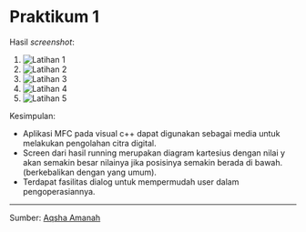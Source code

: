 # Praktikum 1

Hasil _screenshot_:
1.  ![Latihan 1](http://1.bp.blogspot.com/_zoaE1vAiPmY/Sf2QFaiIeUI/AAAAAAAAAA8/HflVq6vrnV4/s320/2.bmp)
2.  ![Latihan 2](http://4.bp.blogspot.com/_zoaE1vAiPmY/Sf2QXB1AqII/AAAAAAAAABE/0SOzRF8K2Wo/s320/3.bmp)
3.  ![Latihan 3](http://3.bp.blogspot.com/_zoaE1vAiPmY/Sf2Qxy1ohNI/AAAAAAAAABM/FeBPNG3RmMw/s320/4.bmp)
4.  ![Latihan 4](http://3.bp.blogspot.com/_zoaE1vAiPmY/Sf2RQTEGVmI/AAAAAAAAABU/IiCOH8KoNew/s320/5.bmp)
5.  ![Latihan 5](http://2.bp.blogspot.com/_zoaE1vAiPmY/Sf2RuQcBXwI/AAAAAAAAABc/ZyW5fXhlNe8/s320/6.bmp)

Kesimpulan:

- Aplikasi MFC pada visual c++ dapat digunakan sebagai media untuk melakukan pengolahan citra digital.
- Screen dari hasil running merupakan diagram kartesius dengan nilai y akan semakin besar nilainya jika posisinya semakin berada di bawah. (berkebalikan dengan yang umum).
- Terdapat fasilitas dialog untuk mempermudah user dalam pengoperasiannya.

---

Sumber: [Aqsha Amanah](http://aqsha-eepis.blogspot.com/2009/03/perkenalan-mfc.html)
